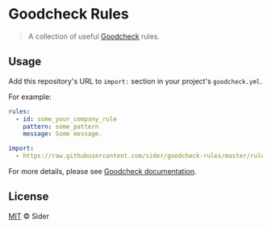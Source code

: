 # Goodcheck Rules

> A collection of useful [Goodcheck](https://github.com/sider/goodcheck) rules.

## Usage

Add this repository's URL to `import:` section in your project's `goodcheck.yml`.

For example:

```yaml
rules:
  - id: some_your_company_rule
    pattern: some_pattern
    message: Some message.

import:
  - https://raw.githubusercontent.com/sider/goodcheck-rules/master/rules/typo.yml
```

For more details, please see [Goodcheck documentation](https://github.com/sider/goodcheck#importing-rules).

## License

[MIT](LICENSE) © Sider
